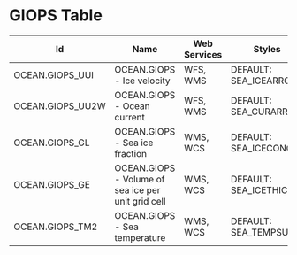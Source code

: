 # GIOPS Table

Id               | Name                                               | Web Services | Styles                | Notes
-----------------|----------------------------------------------------|--------------|-----------------------|------
OCEAN.GIOPS_UUI  | OCEAN.GIOPS - Ice velocity                         | WFS, WMS     | DEFAULT: SEA_ICEARROW |      
OCEAN.GIOPS_UU2W | OCEAN.GIOPS - Ocean current                        | WFS, WMS     | DEFAULT: SEA_CURARROW |      
OCEAN.GIOPS_GL   | OCEAN.GIOPS - Sea ice fraction                     | WMS, WCS     | DEFAULT: SEA_ICECONC  |      
OCEAN.GIOPS_GE   | OCEAN.GIOPS - Volume of sea ice per unit grid cell | WMS, WCS     | DEFAULT: SEA_ICETHICK |      
OCEAN.GIOPS_TM2  | OCEAN.GIOPS - Sea temperature                      | WMS, WCS     | DEFAULT: SEA_TEMPSURF |      

